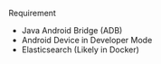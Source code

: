Requirement
- Java Android Bridge (ADB)
- Android Device in Developer Mode
- Elasticsearch (Likely in Docker)

